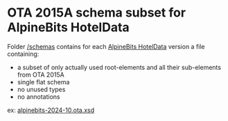 # OTA 2015A schema subset for AlpineBits HotelData

Folder [/schemas](/schemas) contains for each [AlpineBits HotelData](https://www.alpinebits.org/open-standard/hotel-data/) version a file containing:

- a subset of only actually used root-elements and all their sub-elements from OTA 2015A
- single flat schema
- no unused types
- no annotations

ex: [alpinebits-2024-10.ota.xsd](/schemas/alpinebits-2024-10.ota.xsd)